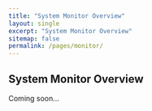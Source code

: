 ```yaml
---
title: "System Monitor Overview"
layout: single
excerpt: "System Monitor Overview"
sitemap: false
permalink: /pages/monitor/
---
```

## System Monitor Overview ##
Coming soon...
